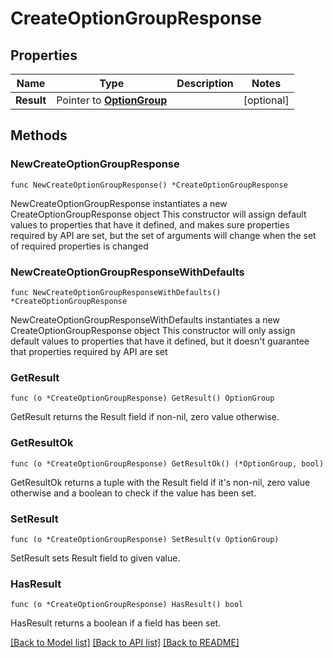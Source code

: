 # CreateOptionGroupResponse

## Properties

Name | Type | Description | Notes
------------ | ------------- | ------------- | -------------
**Result** | Pointer to [**OptionGroup**](OptionGroup.md) |  | [optional] 

## Methods

### NewCreateOptionGroupResponse

`func NewCreateOptionGroupResponse() *CreateOptionGroupResponse`

NewCreateOptionGroupResponse instantiates a new CreateOptionGroupResponse object
This constructor will assign default values to properties that have it defined,
and makes sure properties required by API are set, but the set of arguments
will change when the set of required properties is changed

### NewCreateOptionGroupResponseWithDefaults

`func NewCreateOptionGroupResponseWithDefaults() *CreateOptionGroupResponse`

NewCreateOptionGroupResponseWithDefaults instantiates a new CreateOptionGroupResponse object
This constructor will only assign default values to properties that have it defined,
but it doesn't guarantee that properties required by API are set

### GetResult

`func (o *CreateOptionGroupResponse) GetResult() OptionGroup`

GetResult returns the Result field if non-nil, zero value otherwise.

### GetResultOk

`func (o *CreateOptionGroupResponse) GetResultOk() (*OptionGroup, bool)`

GetResultOk returns a tuple with the Result field if it's non-nil, zero value otherwise
and a boolean to check if the value has been set.

### SetResult

`func (o *CreateOptionGroupResponse) SetResult(v OptionGroup)`

SetResult sets Result field to given value.

### HasResult

`func (o *CreateOptionGroupResponse) HasResult() bool`

HasResult returns a boolean if a field has been set.


[[Back to Model list]](../README.md#documentation-for-models) [[Back to API list]](../README.md#documentation-for-api-endpoints) [[Back to README]](../README.md)


